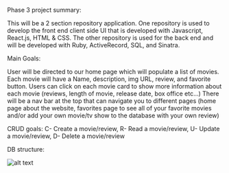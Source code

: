 Phase 3 project summary:

This will be a 2 section repository application. One repository is used to develop the front end client side UI that is developed with Javascript, React.js, HTML & CSS. The other repository is used for the back end and will be developed with Ruby, ActiveRecord, SQL, and Sinatra.

Main Goals:

User will be directed to our home page which will populate a list of movies. Each movie will have a Name, description, img URL, review, and favorite button. Users can click on each movie card to show more information about each movie (reviews, length of movie, release date, box office etc…) There will be a nav bar at the top that can navigate you to different pages (home page about the website, favorites page to see all of your favorite movies and/or add your own movie/tv show to the database with your own review)

CRUD goals:
C- Create a movie/review,
R- Read a movie/review,
U- Update a movie/review,
D- Delete a movie/review

DB structure:

![alt text](https://i.imgur.com/PRaERUd.png)